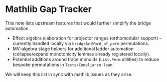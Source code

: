 # Mathlib Gap Tracker

This note lists upstream features that would further simplify the bridge automation.

- Effect algebra elaboration for projector ranges (orthomodular support) – currently handled locally via `bridgeActWord_of_perm` permutations.
- MV-algebra stage helpers for additional ladder automation (collapse/expand monotonicity lemmas already registered locally).
- Potential additions around trace monoids (`List.Perm` utilities) to reduce bespoke permutations in `Tests/Compliance.lean`.

We will keep this list in sync with mathlib issues as they arise.

